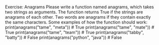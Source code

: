 Exercise: Anagrams
Please write a function named anagrams, which takes two strings as arguments.
The function returns True if the strings are anagrams of each other.
Two words are anagrams if they contain exactly the same characters.
Some examples of how the function should work:
print(anagrams("tame", "meta")) # True
print(anagrams("tame", "mate")) # True
print(anagrams("tame", "team")) # True
print(anagrams("tabby", "batty")) # False
print(anagrams("python", "java")) # False
